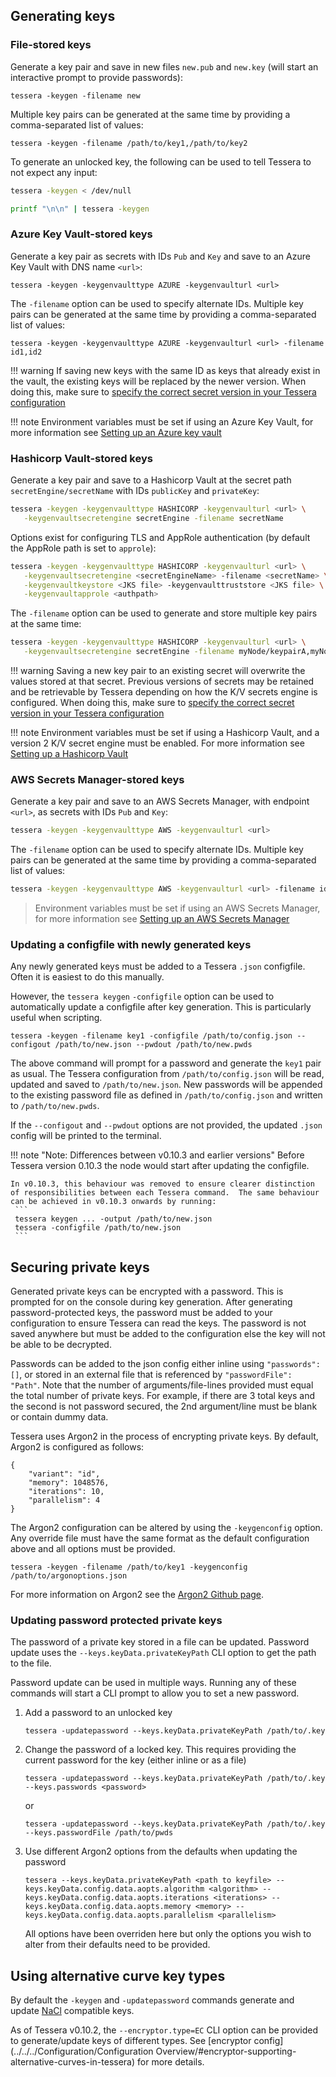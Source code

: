 ## Generating keys

### File-stored keys
Generate a key pair and save in new files `new.pub` and `new.key` (will start an interactive prompt to provide passwords):   
```
tessera -keygen -filename new
```
Multiple key pairs can be generated at the same time by providing a comma-separated list of values:
```
tessera -keygen -filename /path/to/key1,/path/to/key2
```

To generate an unlocked key, the following can be used to tell Tessera to not expect any input:

```bash tab="v0.8.x onwards"
tessera -keygen < /dev/null
```

```bash tab="v0.7.x and earlier"
printf "\n\n" | tessera -keygen
```

### Azure Key Vault-stored keys
Generate a key pair as secrets with IDs `Pub` and `Key` and save to an Azure Key Vault with DNS name `<url>`:
```
tessera -keygen -keygenvaulttype AZURE -keygenvaulturl <url>
```

The `-filename` option can be used to specify alternate IDs.  Multiple key pairs can be generated at the same time by providing a comma-separated list of values:
```
tessera -keygen -keygenvaulttype AZURE -keygenvaulturl <url> -filename id1,id2
```

!!! warning
    If saving new keys with the same ID as keys that already exist in the vault, the existing keys will be replaced by the newer version.  When doing this, make sure to [specify the correct secret version in your Tessera configuration](../../../Configuration/Keys/#azure-key-vault-key-pairs) 

!!! note
    Environment variables must be set if using an Azure Key Vault, for more information see [Setting up an Azure key vault](../Setting%20up%20an%20Azure%20Key%20Vault)

### Hashicorp Vault-stored keys
Generate a key pair and save to a Hashicorp Vault at the secret path `secretEngine/secretName` with IDs `publicKey` and `privateKey`:
```bash
tessera -keygen -keygenvaulttype HASHICORP -keygenvaulturl <url> \
   -keygenvaultsecretengine secretEngine -filename secretName 
```
Options exist for configuring TLS and AppRole authentication (by default the AppRole path is set to `approle`):
```bash
tessera -keygen -keygenvaulttype HASHICORP -keygenvaulturl <url> \
   -keygenvaultsecretengine <secretEngineName> -filename <secretName> \
   -keygenvaultkeystore <JKS file> -keygenvaulttruststore <JKS file> \
   -keygenvaultapprole <authpath>
```
The `-filename` option can be used to generate and store multiple key pairs at the same time:
```bash
tessera -keygen -keygenvaulttype HASHICORP -keygenvaulturl <url> \
   -keygenvaultsecretengine secretEngine -filename myNode/keypairA,myNode/keypairB 
```

!!! warning 
    Saving a new key pair to an existing secret will overwrite the values stored at that secret.  Previous versions of secrets may be retained and be retrievable by Tessera depending on how the K/V secrets engine is configured.  When doing this, make sure to [specify the correct secret version in your Tessera configuration](../../../Configuration/Keys/#hashicorp-vault-key-pairs)

!!! note
    Environment variables must be set if using a Hashicorp Vault, and a version 2 K/V secret engine must be enabled.  For more information see [Setting up a Hashicorp Vault](../Setting%20up%20a%20Hashicorp%20Vault)
    
### AWS Secrets Manager-stored keys
Generate a key pair and save to an AWS Secrets Manager, with endpoint `<url>`, as secrets with IDs `Pub` and `Key`:

```bash
tessera -keygen -keygenvaulttype AWS -keygenvaulturl <url>
```

The `-filename` option can be used to specify alternate IDs.  Multiple key pairs can be generated at the same time by providing a comma-separated list of values:

```bash
tessera -keygen -keygenvaulttype AWS -keygenvaulturl <url> -filename id1,id2
```

> Environment variables must be set if using an AWS Secrets Manager, for more information see [Setting up an AWS Secrets Manager](../Setting%20up%20an%20AWS%20Secrets%20Manager)

### Updating a configfile with newly generated keys 
Any newly generated keys must be added to a Tessera `.json` configfile.  Often it is easiest to do this manually.  

However, the `tessera keygen` `-configfile` option can be used to automatically update a configfile after key generation.  This is particularly useful when scripting.

```
tessera -keygen -filename key1 -configfile /path/to/config.json --configout /path/to/new.json --pwdout /path/to/new.pwds
```

The above command will prompt for a password and generate the `key1` pair as usual.  The Tessera configuration from `/path/to/config.json` will be read, updated and saved to `/path/to/new.json`.  New passwords will be appended to the existing password file as defined in `/path/to/config.json` and written to `/path/to/new.pwds`.

If the `--configout` and `--pwdout` options are not provided, the updated `.json` config will be printed to the terminal.

!!! note "Note: Differences between v0.10.3 and earlier versions"
    Before Tessera version 0.10.3 the node would start after updating the configfile.  
    
    In v0.10.3, this behaviour was removed to ensure clearer distinction of responsibilities between each Tessera command.  The same behaviour can be achieved in v0.10.3 onwards by running:
     ```
     tessera keygen ... -output /path/to/new.json
     tessera -configfile /path/to/new.json
     ```  

## Securing private keys
Generated private keys can be encrypted with a password.  This is prompted for on the console during key generation.  After generating password-protected keys, the password must be added to your configuration to ensure Tessera can read the keys.  The password is not saved anywhere but must be added to the configuration else the key will not be able to be decrypted.  

Passwords can be added to the json config either inline using `"passwords":[]`, or stored in an external file that is referenced by `"passwordFile": "Path"`.  Note that the number of arguments/file-lines provided must equal the total number of private keys.  For example, if there are 3 total keys and the second is not password secured, the 2nd argument/line must be blank or contain dummy data.

Tessera uses Argon2 in the process of encrypting private keys.  By default, Argon2 is configured as follows:
```
{
    "variant": "id",
    "memory": 1048576,
    "iterations": 10,
    "parallelism": 4
}
```
The Argon2 configuration can be altered by using the `-keygenconfig` option.  Any override file must have the same format as the default configuration above and all options must be provided.
```
tessera -keygen -filename /path/to/key1 -keygenconfig /path/to/argonoptions.json
```

For more information on Argon2 see the [Argon2 Github page](https://github.com/P-H-C/phc-winner-argon2).

### Updating password protected private keys
The password of a private key stored in a file can be updated.  Password update uses the `--keys.keyData.privateKeyPath` CLI option to get the path to the file. 

Password update can be used in multiple ways.  Running any of these commands will start a CLI prompt to allow you to set a new password.

1. Add a password to an unlocked key
    ```
    tessera -updatepassword --keys.keyData.privateKeyPath /path/to/.key
    ```
    
1. Change the password of a locked key.  This requires providing the current password for the key (either inline or as a file)
    ```
    tessera -updatepassword --keys.keyData.privateKeyPath /path/to/.key --keys.passwords <password>
    ```
    or
    ```
    tessera -updatepassword --keys.keyData.privateKeyPath /path/to/.key --keys.passwordFile /path/to/pwds
    ```

1. Use different Argon2 options from the defaults when updating the password
    ```
    tessera --keys.keyData.privateKeyPath <path to keyfile> --keys.keyData.config.data.aopts.algorithm <algorithm> --keys.keyData.config.data.aopts.iterations <iterations> --keys.keyData.config.data.aopts.memory <memory> --keys.keyData.config.data.aopts.parallelism <parallelism>
    ```
    All options have been overriden here but only the options you wish to alter from their defaults need to be provided.

## Using alternative curve key types
By default the `-keygen` and `-updatepassword` commands generate and update [NaCl](https://nacl.cr.yp.to/) compatible keys.  

As of Tessera v0.10.2, the `--encryptor.type=EC` CLI option can be provided to generate/update keys of different types.  See [encryptor config](../../../Configuration/Configuration Overview/#encryptor-supporting-alternative-curves-in-tessera) for more details.
